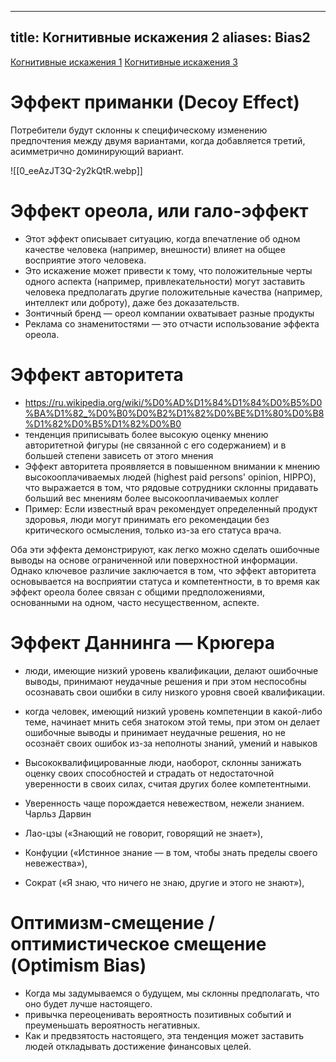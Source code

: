 
---
title: Когнитивные искажения 2
aliases: Bias2
---

[Когнитивные искажения 1](notes/bias.md)
[Когнитивные искажения 3](notes/bias3.md)
# Эффект приманки (Decoy Effect)
Потребители будут склонны к специфическому изменению предпочтения между двумя вариантами, когда добавляется третий, асимметрично доминирующий вариант.

![[0_eeAzJT3Q-2y2kQtR.webp]]

# Эффект ореола, или гало-эффект

- Этот эффект описывает ситуацию, когда впечатление об одном качестве человека (например, внешности) влияет на общее восприятие этого человека.
- Это искажение может привести к тому, что положительные черты одного аспекта (например, привлекательности) могут заставить человека предполагать другие положительные качества (например, интеллект или доброту), даже без доказательств.
- Зонтичный бренд — ореол компании охватывает разные продукты
- Реклама со знаменитостями — это отчасти использование эффекта ореола.

# Эффект авторитета
- https://ru.wikipedia.org/wiki/%D0%AD%D1%84%D1%84%D0%B5%D0%BA%D1%82_%D0%B0%D0%B2%D1%82%D0%BE%D1%80%D0%B8%D1%82%D0%B5%D1%82%D0%B0
- тенденция приписывать более высокую оценку мнению авторитетной фигуры (не связанной с его содержанием) и в большей степени зависеть от этого мнения
- Эффект авторитета проявляется в повышенном внимании к мнению высокооплачиваемых людей (highest paid persons' opinion, HIPPO), что выражается в том, что рядовые сотрудники склонны придавать больший вес мнениям более высокооплачиваемых коллег
- Пример: Если известный врач рекомендует определенный продукт здоровья, люди могут принимать его рекомендации без критического осмысления, только из-за его статуса врача.


Оба эти эффекта демонстрируют, как легко можно сделать ошибочные выводы на основе ограниченной или поверхностной информации. Однако ключевое различие заключается в том, что эффект авторитета основывается на восприятии статуса и компетентности, в то время как эффект ореола более связан с общими предположениями, основанными на одном, часто несущественном, аспекте.

# Эффект Даннинга — Крюгера
- люди, имеющие низкий уровень квалификации, делают ошибочные выводы, принимают неудачные решения и при этом неспособны осознавать свои ошибки в силу низкого уровня своей квалификации.
- когда человек, имеющий низкий уровень компетенции в какой-либо теме, начинает мнить себя знатоком этой темы, при этом он делает ошибочные выводы и принимает неудачные решения, но не осознаёт своих ошибок из-за неполноты знаний, умений и навыков
- Высококвалифицированные люди, наоборот, склонны занижать оценку своих способностей и страдать от недостаточной уверенности в своих силах, считая других более компетентными.

- Уверенность чаще порождается невежеством, нежели знанием. Чарльз Дарвин
- Лао-цзы («Знающий не говорит, говорящий не знает»),
- Конфуции («Истинное знание — в том, чтобы знать пределы своего невежества»),
- Сократ («Я знаю, что ничего не знаю, другие и этого не знают»),


# Оптимизм-смещение / оптимистическое смещение (Optimism Bias)
- Когда мы задумываемся о будущем, мы склонны предполагать, что оно будет лучше настоящего. 
- привычка переоценивать вероятность позитивных событий и преуменьшать вероятность негативных. 
- Как и предвзятость настоящего, эта тенденция может заставить людей откладывать достижение финансовых целей.